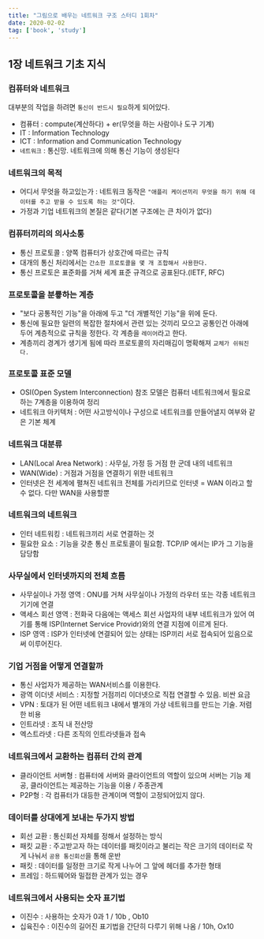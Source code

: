 ```yaml
---
title: "그림으로 배우는 네트워크 구조 스터디 1회차"
date: 2020-02-02
tag: ['book', 'study']
---
```


## 1장 네트워크 기초 지식

### 컴퓨터와 네트워크

대부분의 작업을 하려면 `통신이 반드시 필요`하게 되어있다.

- 컴퓨터 : compute(계산하다) + er(무엇을 하는 사람이나 도구 기계)
- IT : Information Technology
- ICT : Information and Communication Technology
- `네트워크` : 통신망. 네트워크에 의해 통신 기능이 생성된다

### 네트워크의 목적

- 어디서 무엇을 하고있는가 : 네트워크 동작은 `"애플리 케이션끼리 무엇을 하기 위해 데이터를 주고 받을 수 있도록 하는 것"`이다.
- 가정과 기업 네트워크의 본질은 같다(기본 구조에는 큰 차이가 없다)

### 컴퓨터끼리의 의사소통

- 통신 프로토콜 : 양쪽 컴퓨터가 상호간에 따르는 규칙
- 대개의 통신 처리에서는 `간소한 프로토콜을 몇 개 조합해서 사용한다.`
- 통신 프로토은 표준화를 거쳐 세계 표준 규격으로 공표된다.(IETF, RFC)

### 프로토콜을 분륳하는 계층

- "보다 공통적인 기능"을 아래에 두고 "더 개별적인 기능"을 위에 둔다.
- 통신에 필요한 일련의 복잡한 절차에서 관련 있는 것끼리 모으고 공통인건 아래에 두어 계층적으로 규칙을 정한다. 각 계층을 `레이어`라고 한다.
- 계층끼리 경계가 생기게 됨에 따라 프로토콜의 자리매김이 명확해져 `교체가 쉬워진다.`

### 프로토콜 표준 모델

- OSI(Open System Interconnection) 참조 모델은 컴퓨터 네트워크에서 필요로 하는 7계층을 이용하여 정리
- 네트워크 아키텍처 : 어떤 사고방식이나 구성으로 네트워크를 만들어낼지 여부와 같은 기본 체계

### 네트워크 대분류

- LAN(Local Area Network) : 사무실, 가정 등 거점 한 군데 내의 네트워크
- WAN(Wide) : 거점과 거점을 연결하기 위한 네트워크
- 인터넷은 전 세계에 펼쳐진 네트워크 전체를 가리키므로 인터넷 = WAN 이라고 할 수 없다. 다만 WAN을 사용할뿐

### 네트워크의 네트워크

- 인터 네트워킹 : 네트워크끼리 서로 연결하는 것
- 필요한 요소 : 기능을 갖춘 통신 프로토콜이 필요함. TCP/IP 에서는 IP가 그 기능을 담당함

### 사무실에서 인터넷까지의 전체 흐름

- 사무실이나 가정 영역 : ONU를 거쳐 사무실이나 가정의 라우터 또는 각종 네트워크 기기에 연결
- 액세스 회선 영역 : 전화국 다음에는 액세스 회선 사업자의 내부 네트워크가 있어 여기를 통해 ISP(Internet Service Providr)와의 연결 지점에 이르게 된다.
- ISP 영역 : ISP가 인터넷에 연결되어 있는 상태는 ISP끼리 서로 접속되어 있음으로써 이루어진다.

### 기업 거점을 어떻게 연결할까

- 통신 사업자가 제공하는 WAN서비스를 이용한다.
- 광역 이더넷 서비스 : 지정할 거점끼리 이더넷으로 직접 연결할 수 있음. 비싼 요금
- VPN : 토대가 된 어떤 네트워크 내에서 별개의 가상 네트워크를 만드는 기술. 저렴한 비용
- 인트라넷 : 조직 내 전산망
- 엑스트라넷 : 다른 조직의 인트라넷들과 접속

### 네트워크에서 교환하는 컴퓨터 간의 관계

- 클라이언트 서버형 : 컴퓨터에 서버와 클라이언트의 역할이 있으며 서버는 기능 제공, 클라이언트는 제공하는 기능을 이용 / 주종관계
- P2P형 : 각 컴퓨터가 대등한 관계이며 역할이 고정되어있지 않다.

### 데이터를 상대에게 보내는 두가지 방법

- 회선 교환 : 통신회선 자체를 정해서 설정하는 방식
- 패킷 교환 : 주고받고자 하는 데이터를 패킷이라고 불리는 작은 크기의 데이터로 작게 나눠서 `공용 통신회선`을 통해 운반
- 패킷 : 데이터를 일정한 크기로 작게 나누어 그 앞에 헤더를 추가한 형태
- 프레임 : 하드웨어와 밀접한 관계가 있는 경우

### 네트워크에서 사용되는 숫자 표기법

- 이진수 : 사용하는 숫자가 0과 1 / 10b , Ob10
- 십육진수 : 이진수의 길어진 표기법을 간단히 다루기 위해 나옴 / 10h, Ox10

